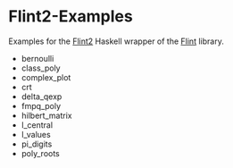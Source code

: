 # Flint2-Examples

Examples for the [Flint2](https://hackage.haskell.org/package/Flint2) Haskell wrapper of the [Flint](https://flintlib.org) library.

- bernoulli
- class_poly
- complex_plot
- crt
- delta_qexp
- fmpq_poly
- hilbert_matrix
- l_central
- l_values
- pi_digits
- poly_roots
